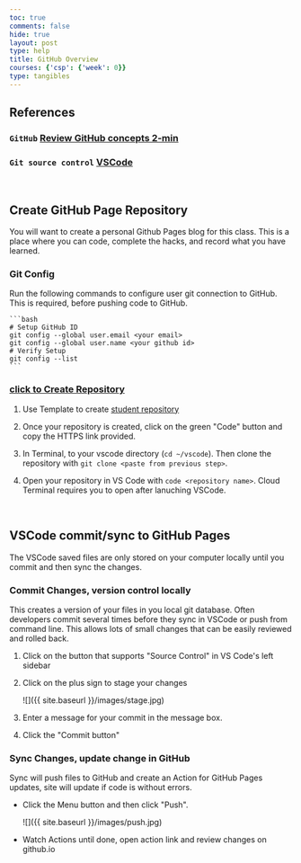 ```yaml
---
toc: true
comments: false
hide: true
layout: post
type: help
title: GitHub Overview
courses: {'csp': {'week': 0}}
type: tangibles
---
```


## References

### `GitHub` [Review GitHub concepts 2-min](https://www.youtube.com/watch?v=phGdqJB6ep0)

### `Git source control` [VSCode](https://code.visualstudio.com/docs/sourcecontrol/overview)
<br>

## Create GitHub Page Repository
You will want to create a personal Github Pages blog for this class. This is a place where you can code, complete the hacks, and record what you have learned. 

### Git Config
Run the following commands to configure user git connection to GitHub.  This is required,  before pushing code to GitHub.

    ```bash
    # Setup GitHub ID
    git config --global user.email <your email>
    git config --global user.name <your github id>
    # Verify Setup
    git config --list
    ```

### [click to Create Repository](https://docs.github.com/en/repositories/creating-and-managing-repositories/creating-a-repository-from-a-template)

1. Use Template to create [student repository](https://github.com/nighthawkcoders/student) 

2. Once your repository is created, click on the green "Code" button and copy the HTTPS link provided.

3. In Terminal, to your vscode directory (`cd ~/vscode`). Then clone the repository with `git clone <paste from previous step>`.

4. Open your repository in VS Code with `code <repository name>`. Cloud Terminal requires you to open after lanuching VSCode.
<br>

## VSCode commit/sync to GitHub Pages
The VSCode saved files are only stored on your computer locally until you commit and then sync the changes.

### Commit Changes, version control locally
This creates a version of your files in you local git database.  Often developers commit several times before they sync in VSCode or push from command line.  This allows lots of small changes that can be easily reviewed and rolled back.

1. Click on the button that supports "Source Control" in VS Code's left sidebar

2. Click on the plus sign to stage your changes

    ![]({{ site.baseurl }}/images/stage.jpg)

3. Enter a message for your commit in the message box.

4. Click the "Commit button"


### Sync Changes, update change in GitHub
Sync will push files to GitHub and create an Action for GitHub Pages updates, site will update if code is without errors. 

- Click the Menu button and then click "Push".

    ![]({{ site.baseurl }}/images/push.jpg)

- Watch Actions until done, open action link and review changes on github.io

